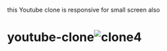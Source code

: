 this Youtube clone is responsive for small screen also
# youtube-clone![clone4](https://github.com/Filmon12345/youtube-clone/assets/105017499/be1ac75c-abdc-4235-b584-260728d862e9)

